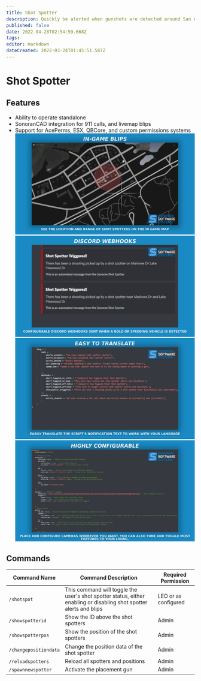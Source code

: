 ```yaml
---
title: Shot Spotter
description: Quickly be alerted when gunshots are detected around San Andreas
published: false
date: 2022-04-28T02:54:59.668Z
tags: 
editor: markdown
dateCreated: 2022-03-24T01:45:51.587Z
---
```


# Shot Spotter

## Features
- Ability to operate standalone
- SonoranCAD integration for 911 calls, and livemap blips
- Support for AcePerms, ESX, QBCore, and custom permissions systems
![ss-in-game-blips.png](/shot-spotter/ss-in-game-blips.png)
![ss-discord-webhooks.png](/shot-spotter/ss-discord-webhooks.png)
![ss-translate-feature.png](/shot-spotter/ss-translate-feature.png)
![ss-highly-configurable.png](/shot-spotter/ss-highly-configurable.png)

## Commands
| Command Name          | Command Description                                                                                                                         | Required Permission    |
|-----------------------|---------------------------------------------------------------------------------------------------------------------------------------------|------------------------|
| `/shotspot` | This command will toggle the user's shot spotter status, either enabling or disabling shot spotter alerts and blips | LEO or as configured |
| `/showspotterid` | Show the ID above the shot spotters | Admin
| `/showspotterpos` | Show the position of the shot spotters | Admin
| `/changepositiondata` | Change the position data of the shot spotter | Admin
| `/reloadspotters` | Reload all spotters and positions | Admin
| `/spawnnewspotter` | Activate the placement gun | Admin